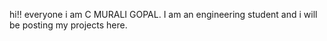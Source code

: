 hi!! everyone i am  C MURALI GOPAL. I am an engineering student and i will be posting my projects here.  
